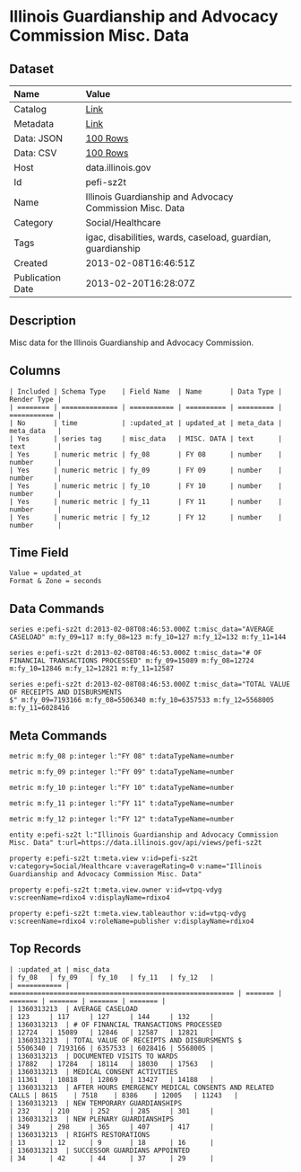# Illinois Guardianship and Advocacy Commission Misc. Data

## Dataset

| Name | Value |
| :--- | :---- |
| Catalog | [Link](https://catalog.data.gov/dataset/illinois-guardianship-and-advocacy-commission-misc-data-a7baa) |
| Metadata | [Link](https://data.illinois.gov/api/views/pefi-sz2t) |
| Data: JSON | [100 Rows](https://data.illinois.gov/api/views/pefi-sz2t/rows.json?max_rows=100) |
| Data: CSV | [100 Rows](https://data.illinois.gov/api/views/pefi-sz2t/rows.csv?max_rows=100) |
| Host | data.illinois.gov |
| Id | pefi-sz2t |
| Name | Illinois Guardianship and Advocacy Commission Misc. Data |
| Category | Social/Healthcare |
| Tags | igac, disabilities, wards, caseload, guardian, guardianship |
| Created | 2013-02-08T16:46:51Z |
| Publication Date | 2013-02-20T16:28:07Z |

## Description

Misc data for the Illinois Guardianship and Advocacy Commission.

## Columns

```ls
| Included | Schema Type    | Field Name  | Name       | Data Type | Render Type |
| ======== | ============== | =========== | ========== | ========= | =========== |
| No       | time           | :updated_at | updated_at | meta_data | meta_data   |
| Yes      | series tag     | misc_data   | MISC. DATA | text      | text        |
| Yes      | numeric metric | fy_08       | FY 08      | number    | number      |
| Yes      | numeric metric | fy_09       | FY 09      | number    | number      |
| Yes      | numeric metric | fy_10       | FY 10      | number    | number      |
| Yes      | numeric metric | fy_11       | FY 11      | number    | number      |
| Yes      | numeric metric | fy_12       | FY 12      | number    | number      |
```

## Time Field

```ls
Value = updated_at
Format & Zone = seconds
```

## Data Commands

```ls
series e:pefi-sz2t d:2013-02-08T08:46:53.000Z t:misc_data="AVERAGE CASELOAD" m:fy_09=117 m:fy_08=123 m:fy_10=127 m:fy_12=132 m:fy_11=144

series e:pefi-sz2t d:2013-02-08T08:46:53.000Z t:misc_data="# OF FINANCIAL TRANSACTIONS PROCESSED" m:fy_09=15089 m:fy_08=12724 m:fy_10=12846 m:fy_12=12821 m:fy_11=12587

series e:pefi-sz2t d:2013-02-08T08:46:53.000Z t:misc_data="TOTAL VALUE OF RECEIPTS AND DISBURSMENTS                                               $" m:fy_09=7193166 m:fy_08=5506340 m:fy_10=6357533 m:fy_12=5568005 m:fy_11=6028416
```

## Meta Commands

```ls
metric m:fy_08 p:integer l:"FY 08" t:dataTypeName=number

metric m:fy_09 p:integer l:"FY 09" t:dataTypeName=number

metric m:fy_10 p:integer l:"FY 10" t:dataTypeName=number

metric m:fy_11 p:integer l:"FY 11" t:dataTypeName=number

metric m:fy_12 p:integer l:"FY 12" t:dataTypeName=number

entity e:pefi-sz2t l:"Illinois Guardianship and Advocacy Commission Misc. Data" t:url=https://data.illinois.gov/api/views/pefi-sz2t

property e:pefi-sz2t t:meta.view v:id=pefi-sz2t v:category=Social/Healthcare v:averageRating=0 v:name="Illinois Guardianship and Advocacy Commission Misc. Data"

property e:pefi-sz2t t:meta.view.owner v:id=vtpq-vdyg v:screenName=rdixo4 v:displayName=rdixo4

property e:pefi-sz2t t:meta.view.tableauthor v:id=vtpq-vdyg v:screenName=rdixo4 v:roleName=publisher v:displayName=rdixo4
```

## Top Records

```ls
| :updated_at | misc_data                                                | fy_08   | fy_09   | fy_10   | fy_11   | fy_12   | 
| =========== | ======================================================== | ======= | ======= | ======= | ======= | ======= | 
| 1360313213  | AVERAGE CASELOAD                                         | 123     | 117     | 127     | 144     | 132     | 
| 1360313213  | # OF FINANCIAL TRANSACTIONS PROCESSED                    | 12724   | 15089   | 12846   | 12587   | 12821   | 
| 1360313213  | TOTAL VALUE OF RECEIPTS AND DISBURSMENTS $               | 5506340 | 7193166 | 6357533 | 6028416 | 5568005 | 
| 1360313213  | DOCUMENTED VISITS TO WARDS                               | 17882   | 17284   | 18114   | 18030   | 17563   | 
| 1360313213  | MEDICAL CONSENT ACTIVITIES                               | 11361   | 10818   | 12869   | 13427   | 14188   | 
| 1360313213  | AFTER HOURS EMERGENCY MEDICAL CONSENTS AND RELATED CALLS | 8615    | 7518    | 8386    | 12005   | 11243   | 
| 1360313213  | NEW TEMPORARY GUARDIANSHIPS                              | 232     | 210     | 252     | 285     | 301     | 
| 1360313213  | NEW PLENARY GUARDIANSHIPS                                | 349     | 298     | 365     | 407     | 417     | 
| 1360313213  | RIGHTS RESTORATIONS                                      | 13      | 12      | 9       | 18      | 16      | 
| 1360313213  | SUCCESSOR GUARDIANS APPOINTED                            | 34      | 42      | 44      | 37      | 29      | 
```